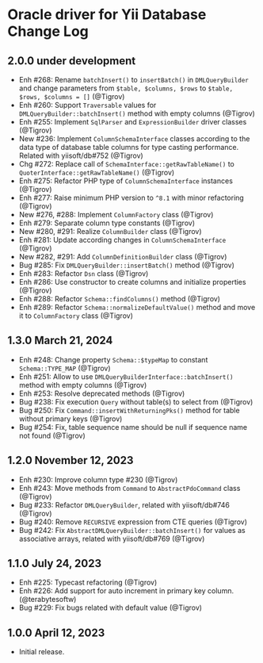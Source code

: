# Oracle driver for Yii Database Change Log

## 2.0.0 under development

- Enh #268: Rename `batchInsert()` to `insertBatch()` in `DMLQueryBuilder` and change parameters 
  from `$table, $columns, $rows` to `$table, $rows, $columns = []` (@Tigrov)
- Enh #260: Support `Traversable` values for `DMLQueryBuilder::batchInsert()` method with empty columns (@Tigrov)
- Enh #255: Implement `SqlParser` and `ExpressionBuilder` driver classes (@Tigrov)
- New #236: Implement `ColumnSchemaInterface` classes according to the data type of database table columns
  for type casting performance. Related with yiisoft/db#752 (@Tigrov)
- Chg #272: Replace call of `SchemaInterface::getRawTableName()` to `QuoterInterface::getRawTableName()` (@Tigrov)
- Enh #275: Refactor PHP type of `ColumnSchemaInterface` instances (@Tigrov)
- Enh #277: Raise minimum PHP version to `^8.1` with minor refactoring (@Tigrov)
- New #276, #288: Implement `ColumnFactory` class (@Tigrov)
- Enh #279: Separate column type constants (@Tigrov)
- New #280, #291: Realize `ColumnBuilder` class (@Tigrov)
- Enh #281: Update according changes in `ColumnSchemaInterface` (@Tigrov)
- New #282, #291: Add `ColumnDefinitionBuilder` class (@Tigrov)
- Bug #285: Fix `DMLQueryBuilder::insertBatch()` method (@Tigrov)
- Enh #283: Refactor `Dsn` class (@Tigrov)
- Enh #286: Use constructor to create columns and initialize properties (@Tigrov)
- Enh #288: Refactor `Schema::findColumns()` method (@Tigrov)
- Enh #289: Refactor `Schema::normalizeDefaultValue()` method and move it to `ColumnFactory` class (@Tigrov)

## 1.3.0 March 21, 2024

- Enh #248: Change property `Schema::$typeMap` to constant `Schema::TYPE_MAP` (@Tigrov)
- Enh #251: Allow to use `DMLQueryBuilderInterface::batchInsert()` method with empty columns (@Tigrov)
- Enh #253: Resolve deprecated methods (@Tigrov)
- Bug #238: Fix execution `Query` without table(s) to select from (@Tigrov)
- Bug #250: Fix `Command::insertWithReturningPks()` method for table without primary keys (@Tigrov)
- Bug #254: Fix, table sequence name should be null if sequence name not found (@Tigrov)

## 1.2.0 November 12, 2023

- Enh #230: Improve column type #230 (@Tigrov)
- Enh #243: Move methods from `Command` to `AbstractPdoCommand` class (@Tigrov)
- Bug #233: Refactor `DMLQueryBuilder`, related with yiisoft/db#746 (@Tigrov)
- Bug #240: Remove `RECURSIVE` expression from CTE queries (@Tigrov)
- Bug #242: Fix `AbstractDMLQueryBuilder::batchInsert()` for values as associative arrays, 
  related with yiisoft/db#769 (@Tigrov)

## 1.1.0 July 24, 2023

- Enh #225: Typecast refactoring (@Tigrov)
- Enh #226: Add support for auto increment in primary key column. (@terabytesoftw)
- Bug #229: Fix bugs related with default value (@Tigrov)

## 1.0.0 April 12, 2023

- Initial release.
